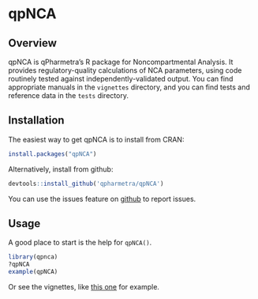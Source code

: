 
<!-- README.md is generated from README.Rmd. Please edit that file -->

# qpNCA

<!-- a href='https://dplyr.tidyverse.org'><img src='man/figures/logo.png' align="right" height="139" /></a -->

<!-- badges: start 
[![Travis build status](https://travis-ci.com/qPharmetra/qpNCA.svg?branch=master)](https://travis-ci.com/qPharmetra/qpNCA)
[![Coverage status](https://codecov.io/gh/qpharmetra/qpNCA/branch/master/graph/badge.svg)](https://codecov.io/github/qpharmetra/qpNCA?branch=master)

 badges: end -->

## Overview

qpNCA is qPharmetra’s R package for Noncompartmental Analysis. It
provides regulatory-quality calculations of NCA parameters, using code
routinely tested against independently-validated output. You can find
appropriate manuals in the `vignettes` directory, and you can find tests
and reference data in the `tests` directory.

## Installation

The easiest way to get qpNCA is to install from CRAN:

``` r
install.packages("qpNCA")
```

Alternatively, install from github:

``` r
devtools::install_github('qpharmetra/qpNCA')
```

You can use the issues feature on
[github](https://github.com/qPharmetra/qpNCA/issues) to report issues.

## Usage

A good place to start is the help for `qpNCA()`.

``` r
library(qpnca)
?qpNCA
example(qpNCA)
```

Or see the vignettes, like [this
one](http://htmlpreview.github.io/?https://github.com/qPharmetra/qpNCA/blob/master/vignettes/Example-stepwise-nca-analysis.html)
for example.
